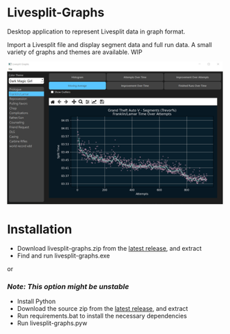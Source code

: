 ﻿# Livesplit-Graphs

Desktop application to represent Livesplit data in graph format.

Import a Livesplit file and display segment data and full run data. A small variety of graphs and themes are available.
WIP

<img src="assets/example.png" alt="example" title="example" >

# Installation

- Download livesplit-graphs.zip from the [latest release](https://github.com/electrorayer/Livesplit-Graphs/releases), and extract
- Find and run livesplit-graphs.exe

or

### *Note: This option might be unstable*
- Install Python
- Download the source zip from the [latest release](https://github.com/electrorayer/Livesplit-Graphs/releases), and extract
- Run requirements.bat to install the necessary dependencies
- Run livesplit-graphs.pyw


